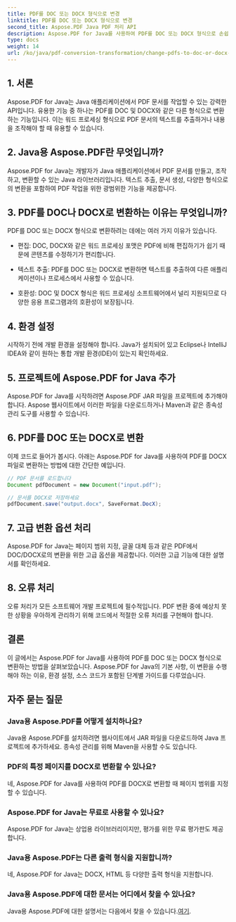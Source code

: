 ```yaml
---
title: PDF를 DOC 또는 DOCX 형식으로 변경
linktitle: PDF를 DOC 또는 DOCX 형식으로 변경
second_title: Aspose.PDF Java PDF 처리 API
description: Aspose.PDF for Java를 사용하여 PDF를 DOC 또는 DOCX 형식으로 손쉽게 변환하는 방법을 알아보세요. 소스 코드와 FAQ가 포함된 단계별 가이드로, 원활한 문서 변환을 제공합니다.
type: docs
weight: 14
url: /ko/java/pdf-conversion-transformation/change-pdfs-to-doc-or-docx-format/
---
```


## 1. 서론

Aspose.PDF for Java는 Java 애플리케이션에서 PDF 문서를 작업할 수 있는 강력한 API입니다. 유용한 기능 중 하나는 PDF를 DOC 및 DOCX와 같은 다른 형식으로 변환하는 기능입니다. 이는 워드 프로세싱 형식으로 PDF 문서의 텍스트를 추출하거나 내용을 조작해야 할 때 유용할 수 있습니다.

## 2. Java용 Aspose.PDF란 무엇입니까?

Aspose.PDF for Java는 개발자가 Java 애플리케이션에서 PDF 문서를 만들고, 조작하고, 변환할 수 있는 Java 라이브러리입니다. 텍스트 추출, 문서 생성, 다양한 형식으로의 변환을 포함하여 PDF 작업을 위한 광범위한 기능을 제공합니다.

## 3. PDF를 DOC나 DOCX로 변환하는 이유는 무엇입니까?

PDF를 DOC 또는 DOCX 형식으로 변환하려는 데에는 여러 가지 이유가 있습니다.

- 편집: DOC, DOCX와 같은 워드 프로세싱 포맷은 PDF에 비해 편집하기가 쉽기 때문에 콘텐츠를 수정하기가 편리합니다.

- 텍스트 추출: PDF를 DOC 또는 DOCX로 변환하면 텍스트를 추출하여 다른 애플리케이션이나 프로세스에서 사용할 수 있습니다.

- 호환성: DOC 및 DOCX 형식은 워드 프로세싱 소프트웨어에서 널리 지원되므로 다양한 응용 프로그램과의 호환성이 보장됩니다.

## 4. 환경 설정

시작하기 전에 개발 환경을 설정해야 합니다. Java가 설치되어 있고 Eclipse나 IntelliJ IDEA와 같이 원하는 통합 개발 환경(IDE)이 있는지 확인하세요.

## 5. 프로젝트에 Aspose.PDF for Java 추가

Aspose.PDF for Java를 시작하려면 Aspose.PDF JAR 파일을 프로젝트에 추가해야 합니다. Aspose 웹사이트에서 이러한 파일을 다운로드하거나 Maven과 같은 종속성 관리 도구를 사용할 수 있습니다.

## 6. PDF를 DOC 또는 DOCX로 변환

이제 코드로 들어가 봅시다. 아래는 Aspose.PDF for Java를 사용하여 PDF를 DOCX 파일로 변환하는 방법에 대한 간단한 예입니다.

```java
// PDF 문서를 로드합니다
Document pdfDocument = new Document("input.pdf");

// 문서를 DOCX로 저장하세요
pdfDocument.save("output.docx", SaveFormat.DocX);
```

## 7. 고급 변환 옵션 처리

Aspose.PDF for Java는 페이지 범위 지정, 글꼴 대체 등과 같은 PDF에서 DOC/DOCX로의 변환을 위한 고급 옵션을 제공합니다. 이러한 고급 기능에 대한 설명서를 확인하세요.

## 8. 오류 처리

오류 처리가 모든 소프트웨어 개발 프로젝트에 필수적입니다. PDF 변환 중에 예상치 못한 상황을 우아하게 관리하기 위해 코드에서 적절한 오류 처리를 구현해야 합니다.

## 결론

이 글에서는 Aspose.PDF for Java를 사용하여 PDF를 DOC 또는 DOCX 형식으로 변환하는 방법을 살펴보았습니다. Aspose.PDF for Java의 기본 사항, 이 변환을 수행해야 하는 이유, 환경 설정, 소스 코드가 포함된 단계별 가이드를 다루었습니다.

## 자주 묻는 질문

### Java용 Aspose.PDF를 어떻게 설치하나요?

Java용 Aspose.PDF를 설치하려면 웹사이트에서 JAR 파일을 다운로드하여 Java 프로젝트에 추가하세요. 종속성 관리를 위해 Maven을 사용할 수도 있습니다.

### PDF의 특정 페이지를 DOCX로 변환할 수 있나요?

네, Aspose.PDF for Java를 사용하여 PDF를 DOCX로 변환할 때 페이지 범위를 지정할 수 있습니다.

### Aspose.PDF for Java는 무료로 사용할 수 있나요?

Aspose.PDF for Java는 상업용 라이브러리이지만, 평가를 위한 무료 평가판도 제공합니다.

### Java용 Aspose.PDF는 다른 출력 형식을 지원합니까?

네, Aspose.PDF for Java는 DOCX, HTML 등 다양한 출력 형식을 지원합니다.

### Java용 Aspose.PDF에 대한 문서는 어디에서 찾을 수 있나요?

 Java용 Aspose.PDF에 대한 설명서는 다음에서 찾을 수 있습니다.[여기](https://reference.aspose.com/pdf/java/).